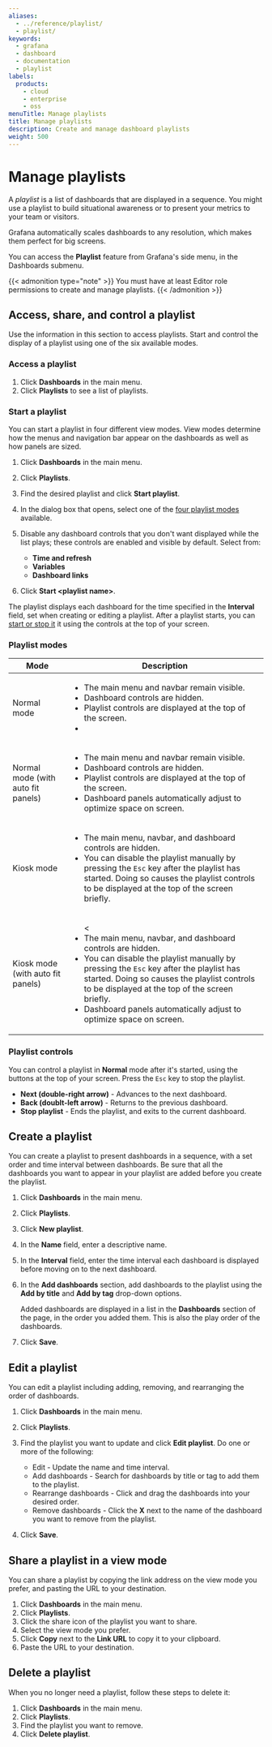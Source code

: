 ```yaml
---
aliases:
  - ../reference/playlist/
  - playlist/
keywords:
  - grafana
  - dashboard
  - documentation
  - playlist
labels:
  products:
    - cloud
    - enterprise
    - oss
menuTitle: Manage playlists
title: Manage playlists
description: Create and manage dashboard playlists
weight: 500
---
```


# Manage playlists

A _playlist_ is a list of dashboards that are displayed in a sequence. You might use a playlist to build situational awareness or to present your metrics to your team or visitors.

Grafana automatically scales dashboards to any resolution, which makes them perfect for big screens.

You can access the **Playlist** feature from Grafana's side menu, in the Dashboards submenu.

{{< admonition type="note" >}}
You must have at least Editor role permissions to create and manage playlists.
{{< /admonition >}}

## Access, share, and control a playlist

Use the information in this section to access playlists. Start and control the display of a playlist using one of the six available modes.

### Access a playlist

1. Click **Dashboards** in the main menu.
1. Click **Playlists** to see a list of playlists.

### Start a playlist

You can start a playlist in four different view modes. View modes determine how the menus and navigation bar appear on the dashboards as well as how panels are sized.

1. Click **Dashboards** in the main menu.
1. Click **Playlists**.
1. Find the desired playlist and click **Start playlist**.
1. In the dialog box that opens, select one of the [four playlist modes](#playlist-modes) available.
1. Disable any dashboard controls that you don't want displayed while the list plays; these controls are enabled and visible by default. Select from:

   - **Time and refresh**
   - **Variables**
   - **Dashboard links**

1. Click **Start \<playlist name\>**.

The playlist displays each dashboard for the time specified in the **Interval** field, set when creating or editing a playlist. After a playlist starts, you can [start or stop it](#control-a-playlist) it using the controls at the top of your screen.

### Playlist modes

<!-- prettier-ignore-start -->

| Mode                               | Description                                                                          |
| ---------------------------------- | ------------------------------------------------------------------------------------ |
| Normal mode                        | <ul><li>The main menu and navbar remain visible.</li><li>Dashboard controls are hidden.</li><li>Playlist controls are displayed at the top of the screen.<li><ul> |
| Normal mode (with auto fit panels) | <ul><li>The main menu and navbar remain visible.</li><li>Dashboard controls are hidden.</li><li>Playlist controls are displayed at the top of the screen.</li><li>Dashboard panels automatically adjust to optimize space on screen.</li></ul> |
| Kiosk mode                         | <ul><li>The main menu, navbar, and dashboard controls are hidden.</li><li>You can disable the playlist manually by pressing the `Esc` key after the playlist has started. Doing so causes the playlist controls to be displayed at the top of the screen briefly.</li></ul> |
| Kiosk mode (with auto fit panels)  | <ul><<li>The main menu, navbar, and dashboard controls are hidden.</li><li>You can disable the playlist manually by pressing the `Esc` key after the playlist has started. Doing so causes the playlist controls to be displayed at the top of the screen briefly.</li><li>Dashboard panels automatically adjust to optimize space on screen.</li></ul> |

<!-- prettier-ignore-end -->

### Playlist controls

You can control a playlist in **Normal** mode after it's started, using the buttons at the top of your screen. Press the `Esc` key to stop the playlist.

- **Next (double-right arrow)** - Advances to the next dashboard.
- **Back (doublt-left arrow)** - Returns to the previous dashboard.
- **Stop playlist** - Ends the playlist, and exits to the current dashboard.

## Create a playlist

You can create a playlist to present dashboards in a sequence, with a set order and time interval between dashboards. Be sure that all the dashboards you want to appear in your playlist are added before you create the playlist.

1. Click **Dashboards** in the main menu.
1. Click **Playlists**.
1. Click **New playlist**.
1. In the **Name** field, enter a descriptive name.
1. In the **Interval** field, enter the time interval each dashboard is displayed before moving on to the next dashboard.
1. In the **Add dashboards** section, add dashboards to the playlist using the **Add by title** and **Add by tag** drop-down options.

   Added dashboards are displayed in a list in the **Dashboards** section of the page, in the order you added them. This is also the play order of the dashboards.

1. Click **Save**.

## Edit a playlist

You can edit a playlist including adding, removing, and rearranging the order of dashboards.

1. Click **Dashboards** in the main menu.
1. Click **Playlists**.
1. Find the playlist you want to update and click **Edit playlist**. Do one or more of the following:

   - Edit - Update the name and time interval.
   - Add dashboards - Search for dashboards by title or tag to add them to the playlist.
   - Rearrange dashboards - Click and drag the dashboards into your desired order.
   - Remove dashboards - Click the **X** next to the name of the dashboard you want to remove from the playlist.

1. Click **Save**.

## Share a playlist in a view mode

You can share a playlist by copying the link address on the view mode you prefer, and pasting the URL to your destination.

1. Click **Dashboards** in the main menu.
1. Click **Playlists**.
1. Click the share icon of the playlist you want to share.
1. Select the view mode you prefer.
1. Click **Copy** next to the **Link URL** to copy it to your clipboard.
1. Paste the URL to your destination.

## Delete a playlist

When you no longer need a playlist, follow these steps to delete it:

1. Click **Dashboards** in the main menu.
1. Click **Playlists**.
1. Find the playlist you want to remove.
1. Click **Delete playlist**.
